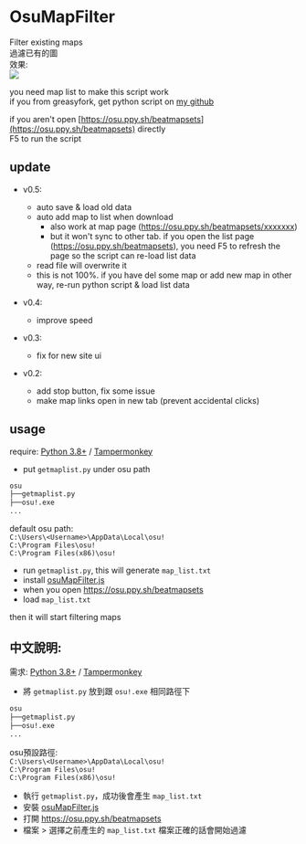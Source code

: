 ﻿# OsuMapFilter  
Filter existing maps  
過濾已有的圖  
效果:  
![](https://i.imgur.com/yjkvH6o.png)  

you need map list to make this script work  
if you from greasyfork, get python script on [my github](https://github.com/x94fujo6rpg/osuMapFilter)  

if you aren't open [https://osu.ppy.sh/beatmapsets](https://osu.ppy.sh/beatmapsets) directly  
F5 to run the script  

## update

- v0.5:
    - auto save & load old data
    - auto add map to list when download
      - also work at map page (https://osu.ppy.sh/beatmapsets/xxxxxxx)
      - but it won't sync to other tab. if you open the list page (https://osu.ppy.sh/beatmapsets), you need F5 to refresh the page so the script can re-load list data
    - read file will overwrite it
    - this is not 100%. if you have del some map or add new map in other way, re-run python script & load list data

- v0.4:
	- improve speed

- v0.3:
	- fix for new site ui

- v0.2: 
	- add stop button, fix some issue  
	- make map links open in new tab (prevent accidental clicks)  

## usage
require: [Python 3.8+](https://www.python.org/downloads/) / [Tampermonkey](https://www.tampermonkey.net/)  
* put `getmaplist.py` under osu path
```bash
osu
├──getmaplist.py
├──osu!.exe
...
```

default osu path:  
`C:\Users\<Username>\AppData\Local\osu!`  
`C:\Program Files\osu!`  
`C:\Program Files(x86)\osu!`  

* run `getmaplist.py`, this will generate `map_list.txt`
* install [osuMapFilter.js](https://greasyfork.org/scripts/409887)
* when you open https://osu.ppy.sh/beatmapsets
* load `map_list.txt`

then it will start filtering maps
  
## 中文說明:
需求: [Python 3.8+](https://www.python.org/downloads/) / [Tampermonkey](https://www.tampermonkey.net/)  
* 將 `getmaplist.py` 放到跟 `osu!.exe` 相同路徑下  
```bash
osu
├──getmaplist.py
├──osu!.exe
...
```
osu預設路徑:  
`C:\Users\<Username>\AppData\Local\osu!`  
`C:\Program Files\osu!`  
`C:\Program Files(x86)\osu!`  

* 執行 `getmaplist.py`，成功後會產生 `map_list.txt`
* 安裝 [osuMapFilter.js](https://greasyfork.org/scripts/409887)
* 打開 https://osu.ppy.sh/beatmapsets
* 檔案 > 選擇之前產生的 `map_list.txt`
檔案正確的話會開始過濾

